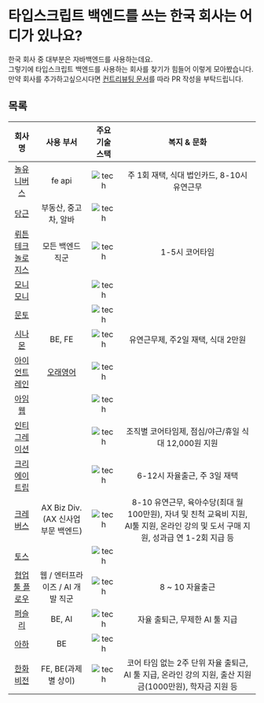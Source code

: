 # 타입스크립트 백엔드를 쓰는 한국 회사는 어디가 있나요?

한국 회사 중 대부분은 자바백엔드를 사용하는데요.  
그렇기에 타입스크립트 백엔드를 사용하는 회사를 찾기가 힘들어 이렇게 모아봤습니다.  
만약 회사를 추가하고싶으시다면 [컨트리뷰팅 문서](./CONTRIBUTING.md)를 따라 PR 작성을 부탁드립니다.

## 목록


|                                               회사명                                                |                   사용 부서                    |                                   주요 기술 스택                                   |                 복지 & 문화                 |
| :-------------------------------------------------------------------------------------------------: | :--------------------------------------------: | :--------------------------------------------------------------------------------: | :-----------------------------------------: |
|                               [놀유니버스](https://nol-universe.com/)                               |                     fe api                     |         ![tech](https://skillicons.dev/icons?i=ts,nodejs,nest&theme=light)         | 주 1회 재택, 식대 법인카드, 8-10시 유연근무 |
|                               [당근](https://about.daangn.com/jobs/)                                |              부동산, 중고차, 알바              |       ![tech](https://skillicons.dev/icons?i=ts,nodejs,express&theme=light)        |                                             |
|                  [뤼튼테크놀로지스](https://wrtn.career.greetinghr.com/en/career)                   |                모든 백엔드 직군                |    ![tech](https://skillicons.dev/icons?i=ts,express,nestjs,mongo&theme=light)     |               1-5시 코어타임                |
|              [모니모니](https://www.monymony.co/d88775ef-388d-417c-9cd4-3510bd2e8133)               |                                                |       ![tech](https://skillicons.dev/icons?i=ts,nodejs,graphql&theme=light)        |                                             |
|                          [문토](https://people.munto.kr/nodejs-developer)                           |                                                |    ![tech](https://skillicons.dev/icons?i=ts,nodejs,nestjs,prisma&theme=light)     |                                             |
|            [시나몬](https://cinamoncareers.ninehire.site/)               | BE, FE | ![tech](https://skillicons.dev/icons?i=ts,nestjs,mongo,nextjs&theme=light) | 유연근무제, 주2일 재택, 식대 2만원 |
|                            [아이언트레인](https://blog.irontrain.co.kr/)                            | [오래영어](https://www.longedu.co.kr/default/) |           ![tech](https://skillicons.dev/icons?i=ts,express&theme=light)           |                                             |
|                                 [아임웹](https://recruit.imweb.me)                                  |                                                |         ![tech](https://skillicons.dev/icons?i=ts,nodejs,nest&theme=light)         |                                             |
| [인티그레이션](https://medistream.career.greetinghr.com/ko/career#d160b0f9-da73-4881-8e1a-868e24f153f7) |                                            | ![tech](https://skillicons.dev/icons?i=ts,nodejs&theme=light)         |         조직별 코어타임제, 점심/야근/휴일 식대 12,000원 지원         |
| [크리에이트립](https://creatrip.career.greetinghr.com/ko/home#f091e1dc-28de-4dd3-8a2f-0c2ef9d6ffe2) |                                                | ![tech](https://skillicons.dev/icons?i=ts,nodejs,nestjs,graphql,mongo&theme=light) |        6-12시 자율출근, 주 3일 재택         |
|                  [크레버스](https://www.jobkorea.co.kr/Recruit/Co_Read/C/38612178)                  |   AX Biz Div. (AX 신사업 부문 백엔드)  |        ![tech](https://skillicons.dev/icons?i=ts,nodejs,nestjs,prisma,redis,mongo&theme=light)        | 8-10 유연근무, 육아수당(최대 월 100만원), 자녀 및  친척 교육비 지원, AI툴 지원, 온라인 강의 및 도서 구매 지원, 성과급 연 1-2회 지급 등                                  |
|                                 [토스](https://toss.im/career/jobs)                                 |                                                |           ![tech](https://skillicons.dev/icons?i=ts,nodejs&theme=light)            |                                             |
|                 [협업툴 플로우](https://flow.team/kr/recruit?detail=web-developer)                  |        웹 / 엔터프라이즈 / AI 개발 직군        |     ![tech](https://skillicons.dev/icons?i=ts,nodejs,express,nest&theme=light)      | 8 ~ 10 자율출근 |
|                 [퍼슬리](https://slashpage.com/persly)                  |       BE, AI        |     ![tech](https://skillicons.dev/icons?i=ts,nodejs,express,supabase,prisma&theme=light)      | 자율 출퇴근, 무제한 AI 툴 지급 |
| [아하](https://www.wanted.co.kr/wd/263476) | BE | ![tech](https://skillicons.dev/icons?i=ts,nodejs,nestjs&theme=light) | |
| [한화비전](https://hanwhavision.ninehire.site/job_posting) | FE, BE(과제 별 상이) | ![tech](https://skillicons.dev/icons?i=ts,nodejs,nestjs,mongo&theme=light) | 코어 타임 없는 2주 단위 자율 출퇴근, AI 툴 지급, 온라인 강의 지원, 출산 지원금(1000만원), 학자금 지원 등 |
